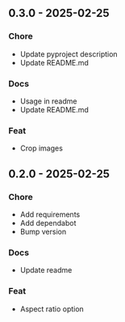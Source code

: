 ## 0.3.0 - 2025-02-25
### Chore
- Update pyproject description
- Update README.md

### Docs
- Usage in readme
- Update README.md

### Feat
- Crop images

## 0.2.0 - 2025-02-25
### Chore
- Add requirements
- Add dependabot
- Bump version

### Docs
- Update readme

### Feat
- Aspect ratio option

